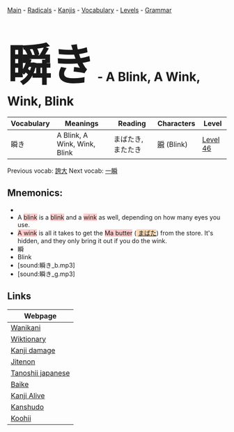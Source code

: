 <style> bigfont {font-size: 100px}</style>
[Main](../README.md) -
[Radicals](../radicals.md) -
[Kanjis](../kanjis.md) -
[Vocabulary](../vocabulary.md) -
[Levels](../levels.md) -
[Grammar](../grammar.md)
# <bigfont> 瞬き</bigfont> - A Blink, A Wink, Wink, Blink 

| Vocabulary | Meanings | Reading | Characters | Level |
| --- | --- | --- | --- | --- |
| 瞬き | A Blink, A Wink, Wink, Blink | まばたき, またたき |  [瞬](../kanjis/瞬.md) (Blink) | [Level 46](../levels/wk_level46.md) |

Previous vocab: [誇大](誇大.md) Next vocab: [一瞬](一瞬.md) 

## Mnemonics:

* 
* A <span style="background-color:#ffcccb"> blink</span> is a <span style="background-color:#ffcccb"> blink</span> and a <span style="background-color:#ffcccb"> wink</span> as well, depending on how many eyes you use.
* <span style="background-color:#ffcccb"> A wink</span> is all it takes to get the <span style="background-color:#ffcccb"> Ma butter</span> (<span style="background-color:#fed8b1"> [まばた](https://jisho.org/search/まばた)</span>) from the store. It's hidden, and they only bring it out if you do the wink.
* 瞬
* Blink
* [sound:瞬き_b.mp3]
* [sound:瞬き_g.mp3]


## Links 

| Webpage |
| --- |
| [Wanikani          ](https://www.wanikani.com/kanji/瞬き) |
| [Wiktionary        ](https://en.wiktionary.org/wiki/瞬き) |
| [Kanji damage      ](http://www.kanjidamage.com/kanji/search?utf8=✓&q=瞬き) |
| [Jitenon           ](https://jitenon.com/kanji/瞬き) |
| [Tanoshii japanese ](https://www.tanoshiijapanese.com/dictionary/kanji.cfm?k=瞬き) |
| [Baike             ](https://baike.baidu.com/item/瞬き) |
| [Kanji Alive       ](https://app.kanjialive.com/瞬き) |
| [Kanshudo          ](https://www.kanshudo.com/searchmn?q=瞬き) |
| [Koohii            ](https://kanji.koohii.com/study/kanji/瞬き) |
